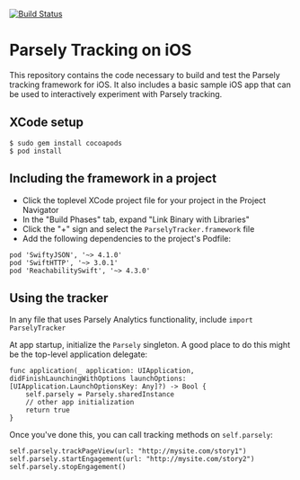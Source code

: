 [![Build Status](https://travis-ci.com/Parsely/AnalyticsSDK-iOS.svg?token=9KfLpysxdvyb5zeXEppg&branch=master)](https://travis-ci.com/Parsely/AnalyticsSDK-iOS)

# Parsely Tracking on iOS

This repository contains the code necessary to build and test the Parsely tracking framework for iOS. It also includes a basic sample iOS app that can be used to interactively experiment with Parsely tracking.

## XCode setup

    $ sudo gem install cocoapods
    $ pod install

## Including the framework in a project

* Click the toplevel XCode project file for your project in the Project Navigator
* In the "Build Phases" tab, expand "Link Binary with Libraries"
* Click the "+" sign and select the `ParselyTracker.framework` file
* Add the following dependencies to the project's Podfile:
```
pod 'SwiftyJSON', '~> 4.1.0'
pod 'SwiftHTTP', '~> 3.0.1'
pod 'ReachabilitySwift', '~> 4.3.0'
```

## Using the tracker

In any file that uses Parsely Analytics functionality, include `import ParselyTracker`

At app startup, initialize the `Parsely` singleton. A good place to do this might be the top-level application delegate:
```
func application(_ application: UIApplication, didFinishLaunchingWithOptions launchOptions: [UIApplication.LaunchOptionsKey: Any]?) -> Bool {
    self.parsely = Parsely.sharedInstance
    // other app initialization
    return true
}
```
Once you've done this, you can call tracking methods on `self.parsely`:
```
self.parsely.trackPageView(url: "http://mysite.com/story1")
self.parsely.startEngagement(url: "http://mysite.com/story2")
self.parsely.stopEngagement()
```
